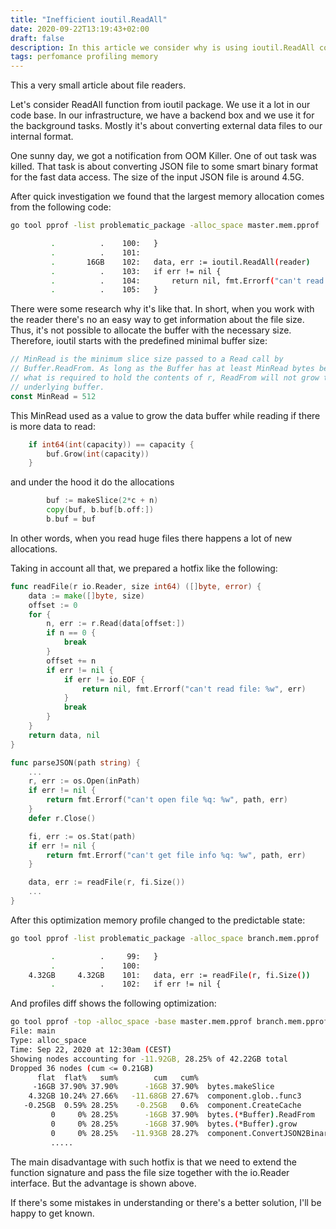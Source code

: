 ```yaml
---
title: "Inefficient ioutil.ReadAll"
date: 2020-09-22T13:19:43+02:00
draft: false
description: In this article we consider why is using ioutil.ReadAll could be inefficient and how to workaround that issue.
tags: perfomance profiling memory
---
```


This a very small article about file readers.


Let's consider ReadAll function from ioutil package.
We use it a lot in our code base.
In our infrastructure, we have a backend box and we use it for the background tasks.
Mostly it's about converting external data files to our internal format.


One sunny day, we got a notification from OOM Killer. One of out task was killed.
That task is about converting JSON file to some smart binary format 
for the fast data access. 
The size of the input JSON file is around 4.5G.


After quick investigation we found that the largest memory allocation comes from the following code:

```bash
go tool pprof -list problematic_package -alloc_space master.mem.pprof

         .          .    100:	}
         .          .    101:
         .       16GB    102:	data, err := ioutil.ReadAll(reader)
         .          .    103:	if err != nil {
         .          .    104:		return nil, fmt.Errorf("can't read file: %w", err)
         .          .    105:	}
```

There were some research why it's like that. 
In short, when you work with the reader there's no an easy way to get information about 
the file size. Thus, it's not possible to allocate the buffer with the necessary size.
Therefore, ioutil starts with the predefined minimal buffer size:

```go
// MinRead is the minimum slice size passed to a Read call by
// Buffer.ReadFrom. As long as the Buffer has at least MinRead bytes beyond
// what is required to hold the contents of r, ReadFrom will not grow the
// underlying buffer.
const MinRead = 512
```

This MinRead used as a value to grow the data buffer while reading if there is more data to read:
```go
	if int64(int(capacity)) == capacity {
		buf.Grow(int(capacity))
	}
```

and under the hood it do the allocations 
```go
		buf := makeSlice(2*c + n)
		copy(buf, b.buf[b.off:])
		b.buf = buf
```
In other words, when you read huge files there happens a lot of new allocations.

Taking in account all that, we prepared a hotfix like the following:

```go
func readFile(r io.Reader, size int64) ([]byte, error) {
	data := make([]byte, size)
	offset := 0
	for {
		n, err := r.Read(data[offset:])
		if n == 0 {
			break
		}
		offset += n
		if err != nil {
			if err != io.EOF {
				return nil, fmt.Errorf("can't read file: %w", err)
			}
			break
		}
	}
	return data, nil
}

func parseJSON(path string) {
    ...
	r, err := os.Open(inPath)
	if err != nil {
		return fmt.Errorf("can't open file %q: %w", path, err)
	}
	defer r.Close()

	fi, err := os.Stat(path)
	if err != nil {
		return fmt.Errorf("can't get file info %q: %w", path, err)
	}

	data, err := readFile(r, fi.Size())
    ...
}
```

After this optimization memory profile changed to the predictable state:
```bash
go tool pprof -list problematic_package -alloc_space branch.mem.pprof

         .          .     99:	}
         .          .    100:
    4.32GB     4.32GB    101:	data, err := readFile(r, fi.Size())
         .          .    102:	if err != nil {
```

And profiles diff shows the following optimization:
```bash
go tool pprof -top -alloc_space -base master.mem.pprof branch.mem.pprof
File: main
Type: alloc_space
Time: Sep 22, 2020 at 12:30am (CEST)
Showing nodes accounting for -11.92GB, 28.25% of 42.22GB total
Dropped 36 nodes (cum <= 0.21GB)
      flat  flat%   sum%        cum   cum%
     -16GB 37.90% 37.90%      -16GB 37.90%  bytes.makeSlice
    4.32GB 10.24% 27.66%   -11.68GB 27.67%  component.glob..func3
   -0.25GB  0.59% 28.25%    -0.25GB   0.6%  component.CreateCache
         0     0% 28.25%      -16GB 37.90%  bytes.(*Buffer).ReadFrom
         0     0% 28.25%      -16GB 37.90%  bytes.(*Buffer).grow
         0     0% 28.25%   -11.93GB 28.27%  component.ConvertJSON2Binary
         .....
```

The main disadvantage with such hotfix is that we need to extend the function signature and 
pass the file size together with the io.Reader interface.
But the advantage is shown above.

If there's some mistakes in understanding or there's a better solution, I'll be happy to get known.

